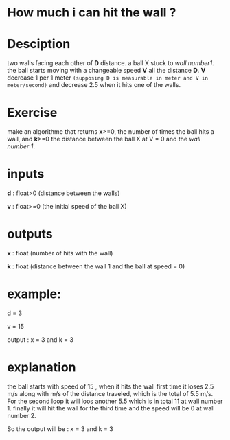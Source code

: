 # How much i can hit the wall ?

# Desciption

two walls facing each other of ****D**** distance. a ball X stuck to *wall number1*. the ball starts moving with a changeable speed ****V**** all the distance ****D****.
****V**** decrease 1 per 1 meter ``(supposing D is measurable in meter and V in meter/second)`` and decrease 2.5 when it hits one of the walls.

# Exercise

make an algorithme that returns ****x****>=0, the number of times the ball hits a wall, and ****k****>=0 the distance between the ball X at V = 0 and the *wall number 1*.

# inputs

**d** : float>0 (distance between the walls)

**v** : float>=0 (the initial speed of the ball X)

# outputs

**x** : float (number of hits with the wall)

**k** : float (distance between the wall 1 and the ball at speed  = 0)

# example:

d = 3

v = 15

output : x = 3 and k = 3

# explanation  
 the ball starts with speed of 15 , when it hits the wall first time it loses 2.5 m/s along with  m/s of the distance traveled, which is the total of 5.5 m/s.
 For the second loop it will loos another 5.5 which is in total 11 at wall number 1. finally it will hit the wall for the third time and the speed will be 0 at wall number 2.
 
 So the output will be : x = 3 and k = 3
